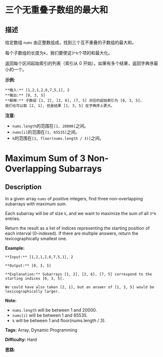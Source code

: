 # 三个无重叠子数组的最大和

## 描述

给定数组 `nums` 由正整数组成，找到三个互不重叠的子数组的最大和。

每个子数组的长度为`k`，我们要使这`3*k`个项的和最大化。

返回每个区间起始索引的列表（索引从 0 开始）。如果有多个结果，返回字典序最小的一个。

**示例:**

    
    
    **输入:** [1,2,1,2,6,7,5,1], 2
    **输出:** [0, 3, 5]
    **解释:** 子数组 [1, 2], [2, 6], [7, 5] 对应的起始索引为 [0, 3, 5]。
    我们也可以取 [2, 1], 但是结果 [1, 3, 5] 在字典序上更大。
    

**注意:**

  * `nums.length`的范围在`[1, 20000]`之间。
  * `nums[i]`的范围在`[1, 65535]`之间。
  * `k`的范围在`[1, floor(nums.length / 3)]`之间。



# Maximum Sum of 3 Non-Overlapping Subarrays

## Description



In a given array `nums` of positive integers, find three non-overlapping subarrays with maximum sum.

Each subarray will be of size `k`, and we want to maximize the sum of all `3*k` entries.

Return the result as a list of indices representing the starting position of each interval (0-indexed). If there are multiple answers, return the lexicographically smallest one.

**Example:**  

    
    
    **Input:** [1,2,1,2,6,7,5,1], 2
    **Output:** [0, 3, 5]
    **Explanation:** Subarrays [1, 2], [2, 6], [7, 5] correspond to the starting indices [0, 3, 5].
    We could have also taken [2, 1], but an answer of [1, 3, 5] would be lexicographically larger.
    

**Note:**  

* `nums.length` will be between 1 and 20000.
* `nums[i]` will be between 1 and 65535.
* `k` will be between 1 and floor(nums.length / 3).


**Tags:** Array, Dynamic Programming

**Difficulty:** Hard

**思路:**

